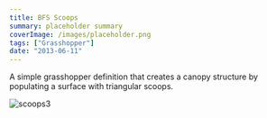 ```yaml
---
title: BFS Scoops
summary: placeholder summary
coverImage: /images/placeholder.png
tags: ["Grasshopper"]
date: "2013-06-11"
---
```


A simple grasshopper definition that creates a canopy structure by populating a surface with triangular scoops.

![scoops3](scoops3.png)
